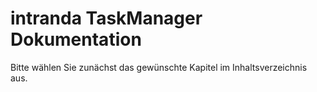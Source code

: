 # intranda TaskManager Dokumentation

Bitte wählen Sie zunächst das gewünschte Kapitel im Inhaltsverzeichnis aus. 

